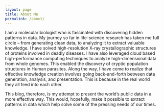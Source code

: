 ```yaml
---
layout: page
title: About Me
permalink: /about/
---
```


I am a molecular biologist who is fascinated with discovering hidden patterns in data. My journey so far in life-science research has taken me full circle – from generating clean data, to analyzing it to extract valuable knowledge. I have solved high-resolution X-ray crystallographic structures of proteins involved in deadly diseases. I have also leveraged cloud based high-performance computing techniques to analyze high-dimensional data from whole genomes. This enabled the discovery of cryptic population structures in Human parasites. Along the way, I have come to realize that effective knowledge creation involves going back-and-forth between data generation, analysis, and presentation. This is because in the real world they all feed into each other.

This blog, therefore, is my attempt to present the world’s public data in a more effective way. This would, hopefully, make it possible to extract patterns in data which help solve some of the pressing needs of our times.

